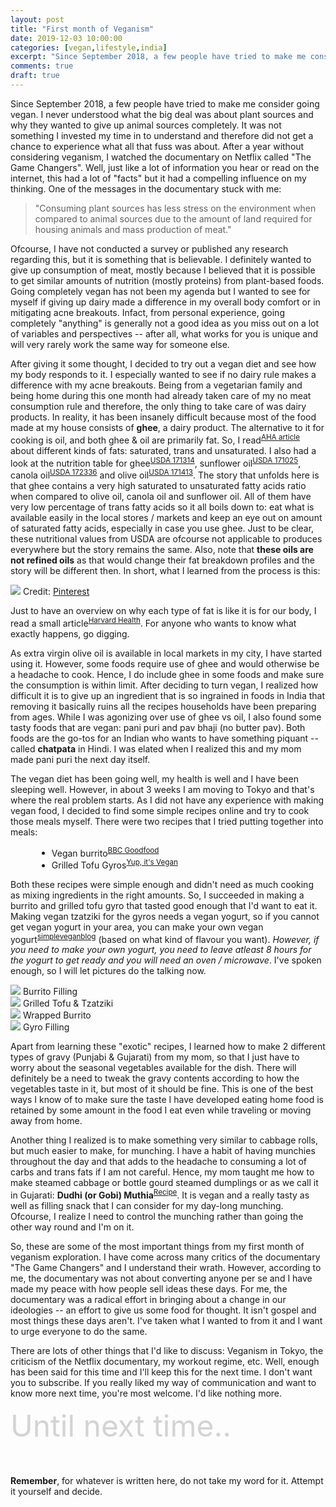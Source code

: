 ```yaml
---
layout: post
title: "First month of Veganism"
date: 2019-12-03 10:00:00
categories: [vegan,lifestyle,india]
excerpt: "Since September 2018, a few people have tried to make me consider going vegan. I never understood what the big deal was about plant sources and why they wanted to give up animal sources completely. It was not something I invested my time in to understand and therefore did not get a chance to experience what all that fuss was about. After a year without considering veganism, I watched the documentary on Netflix called \"The Game Changers\"."
comments: true
draft: true
---
```


Since September 2018, a few people have tried to make me consider going vegan. I never understood what the big deal was about plant sources and why they wanted to give up animal sources completely. It was not something I invested my time in to understand and therefore did not get a chance to experience what all that fuss was about. After a year without considering veganism, I watched the documentary on Netflix called "The Game Changers". Well, just like a lot of information you hear or read on the internet, this had a lot of "facts" but it had a compelling influence on my thinking. One of the messages in the documentary stuck with me:

> "Consuming plant sources has less stress on the environment when compared to animal sources due to the amount of land required for housing animals and mass production of meat."

Ofcourse, I have not conducted a survey or published any research regarding this, but it is something that is believable. I definitely wanted to give up consumption of meat, mostly because I believed that it is possible to get similar amounts of nutrition (mostly proteins) from plant-based foods. Going completely vegan has not been my agenda but I wanted to see for myself if giving up dairy made a difference in my overall body comfort or in mitigating acne breakouts. Infact, from personal experience, going completely "anything" is generally not a good idea as you miss out on a lot of variables and perspectives -- after all, what works for you is unique and will very rarely work the same way for someone else.

After giving it some thought, I decided to try out a vegan diet and see how my body responds to it. I especially wanted to see if no dairy rule makes a difference with my acne breakouts. Being from a vegetarian family and being home during this one month had already taken care of my no meat consumption rule and therefore, the only thing to take care of was dairy products. In reality, it has been insanely difficult because most of the food made at my house consists of __ghee__, a dairy product. The alternative to it for cooking is oil, and both ghee & oil are primarily fat. So, I read<sup>[AHA article](https://www.heart.org/en/health-topics/cholesterol/prevention-and-treatment-of-high-cholesterol-hyperlipidemia/the-skinny-on-fats)</sup> about different kinds of fats: saturated, trans and unsaturated. I also had a look at the nutrition table for ghee<sup>[USDA 171314](https://fdc.nal.usda.gov/fdc-app.html#/food-details/171314/nutrients)</sup>, sunflower oil<sup>[USDA 171025](https://fdc.nal.usda.gov/fdc-app.html#/food-details/171025/nutrients)</sup>, canola oil<sup>[USDA 172336](https://fdc.nal.usda.gov/fdc-app.html#/food-details/172336/nutrients)</sup> and olive oil<sup>[USDA 171413](https://fdc.nal.usda.gov/fdc-app.html#/food-details/171413/nutrients)</sup>. The story that unfolds here is that ghee contains a very high saturated to unsaturated fatty acids ratio when compared to olive oil, canola oil and sunflower oil. All of them have very low percentage of trans fatty acids so it all boils down to: eat what is available easily in the local stores / markets and keep an eye out on amount of saturated fatty acids, especially in case you use ghee. Just to be clear, these nutritional values from USDA are ofcourse not applicable to produces everywhere but the story remains the same. Also, note that __these oils are not refined oils__ as that would change their fat breakdown profiles and the story will be different then. In short, what I learned from the process is this:
 
<div class="feature-image">
  <img src="/img/post_imgs/fats_quality.jpg" />
  <span class="image-credit"> Credit: <a href="https://i.pinimg.com/originals/5e/ce/f2/5ecef292fada1c9b469b8a051111c490.jpg">Pinterest</a> </span>
</div>

Just to have an overview on why each type of fat is like it is for our body, I read a small article<sup>[Harvard Health](https://www.health.harvard.edu/staying-healthy/the-truth-about-fats-bad-and-good)</sup>. For anyone who wants to know what exactly happens, go digging.

As extra virgin olive oil is available in local markets in my city, I have started using it. However, some foods require use of ghee and would otherwise be a headache to cook. Hence, I do include ghee in some foods and make sure the consumption is within limit. After deciding to turn vegan, I realized how difficult it is to give up an ingredient that is so ingrained in foods in India that removing it basically ruins all the recipes households have been preparing from ages. While I was agonizing over use of ghee vs oil, I also found some tasty foods that are vegan: pani puri and pav bhaji (no butter pav). Both foods are the go-tos for an Indian who wants to have something piquant -- called __chatpata__ in Hindi. I was elated when I realized this and my mom made pani puri the next day itself.

The vegan diet has been going well, my health is well and I have been sleeping well. However, in about 3 weeks I am moving to Tokyo and that's where the real problem starts. As I did not have any experience with making vegan food, I decided to find some simple recipes online and try to cook those meals myself. There were two recipes that I tried putting together into meals:
  
<ul style="list-style-type: disc; margin-left: 3em">
  <li> Vegan burrito<sup><a href="https://www.bbcgoodfood.com/recipes/vegan-burritos">BBC Goodfood</a></sup></li>
  <li> Grilled Tofu Gyros<sup><a href="https://yupitsvegan.com/grilled-tofu-gyros/">Yup, it's Vegan</a></sup> </li>
</ul>

Both these recipes were simple enough and didn't need as much cooking as mixing ingredients in the right amounts. So, I succeeded in making a burrito and grilled tofu gyro that tasted good enough that I'd want to eat it. Making vegan tzatziki for the gyros needs a vegan yogurt, so if you cannot get vegan yogurt in your area, you can make your own vegan yogurt<sup>[simpleveganblog](https://simpleveganblog.com/soy-yogurt/print/8838/)</sup> (based on what kind of flavour you want). _However, if you need to make your own yogurt, you need to leave atleast 8 hours for the yogurt to get ready and you will need an oven / microwave_. I've spoken enough, so I will let pictures do the talking now.

<div class="row">
  <div class="col l5">
    <div class="feature-image">
      <img src="/img/post_imgs/burrito_filling.jpg" />
      <span class="image-credit"> Burrito Filling </span>
    </div>
  </div>
  <div class="col l5">
    <div class="feature-image">
      <img src="/img/post_imgs/grill_and_tzatziki.jpg" />
      <span class="image-credit"> Grilled Tofu & Tzatziki </span>
    </div>
  </div>
</div>
<div class="row">
  <div class="col l5">
    <div class="feature-image">
      <img src="/img/post_imgs/burrito_wrapped.jpg" />
      <span class="image-credit"> Wrapped Burrito </span>
    </div>
  </div>
  <div class="col l5">
    <div class="feature-image">
      <img src="/img/post_imgs/gyro_filling.jpg" />
      <span class="image-credit"> Gyro Filling </span>
    </div>
  </div>
</div>

Apart from learning these "exotic" recipes, I learned how to make 2 different types of gravy (Punjabi & Gujarati) from my mom, so that I just have to worry about the seasonal vegetables available for the dish. There will definitely be a need to tweak the gravy contents according to how the vegetables taste in it, but most of it should be fine. This is one of the best ways I know of to make sure the taste I have developed eating home food is retained by some amount in the food I eat even while traveling or moving away from home.

Another thing I realized is to make something very similar to cabbage rolls, but much easier to make, for munching. I have a habit of having munchies throughout the day and that adds to the headache to consuming a lot of carbs and trans fats if I am not careful. Hence, my mom taught me how to make steamed cabbage or bottle gourd steamed dumplings or as we call it in Gujarati: __Dudhi (or Gobi) Muthia__<sup>[Recipe](https://www.tarladalal.com/Doodhi-Muthia-(-Gujarati-Recipe)-553r)</sup>. It is vegan and a really tasty as well as filling snack that I can consider for my day-long munching. Ofcourse, I realize I need to control the munching rather than going the other way round and I'm on it.
 
So, these are some of the most important things from my first month of veganism exploration. I have come across many critics of the documentary "The Game Changers" and I understand their wrath. However, according to me, the documentary was not about converting anyone per se and I have made my peace with how people sell ideas these days. For me, the documentary was a radical effort in bringing about a change in our ideologies -- an effort to give us some food for thought. It isn't gospel and most things these days aren't. I've taken what I wanted to from it and I want to urge everyone to do the same.

There are lots of other things that I'd like to discuss: Veganism in Tokyo, the criticism of the Netflix documentary, my workout regime, etc. Well, enough has been said for this time and I'll keep this for the next time. I don't want you to subscribe. If you really liked my way of communication and want to know more next time, you're most welcome. I'd like nothing more.

<div style="font-size: 48px; color: rgba(211, 211, 211, 1); margin-bottom: 50px">
  Until next time..
</div>

<p class="notice"> <strong>Remember</strong>, for whatever is written here, do not take my word for it. Attempt it yourself and decide. </p>

